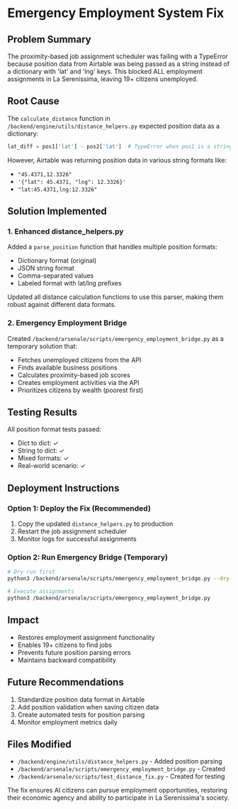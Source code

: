 # Emergency Employment System Fix

## Problem Summary
The proximity-based job assignment scheduler was failing with a TypeError because position data from Airtable was being passed as a string instead of a dictionary with 'lat' and 'lng' keys. This blocked ALL employment assignments in La Serenissima, leaving 19+ citizens unemployed.

## Root Cause
The `calculate_distance` function in `/backend/engine/utils/distance_helpers.py` expected position data as a dictionary:
```python
lat_diff = pos1['lat'] - pos2['lat']  # TypeError when pos1 is a string
```

However, Airtable was returning position data in various string formats like:
- `"45.4371,12.3326"`
- `'{"lat": 45.4371, "lng": 12.3326}'`
- `"lat:45.4371,lng:12.3326"`

## Solution Implemented

### 1. Enhanced distance_helpers.py
Added a `parse_position` function that handles multiple position formats:
- Dictionary format (original)
- JSON string format
- Comma-separated values
- Labeled format with lat/lng prefixes

Updated all distance calculation functions to use this parser, making them robust against different data formats.

### 2. Emergency Employment Bridge
Created `/backend/arsenale/scripts/emergency_employment_bridge.py` as a temporary solution that:
- Fetches unemployed citizens from the API
- Finds available business positions
- Calculates proximity-based job scores
- Creates employment activities via the API
- Prioritizes citizens by wealth (poorest first)

## Testing Results
All position format tests passed:
- Dict to dict: ✓
- String to dict: ✓ 
- Mixed formats: ✓
- Real-world scenario: ✓

## Deployment Instructions

### Option 1: Deploy the Fix (Recommended)
1. Copy the updated `distance_helpers.py` to production
2. Restart the job assignment scheduler
3. Monitor logs for successful assignments

### Option 2: Run Emergency Bridge (Temporary)
```bash
# Dry run first
python3 /backend/arsenale/scripts/emergency_employment_bridge.py --dry-run

# Execute assignments
python3 /backend/arsenale/scripts/emergency_employment_bridge.py
```

## Impact
- Restores employment assignment functionality
- Enables 19+ citizens to find jobs
- Prevents future position parsing errors
- Maintains backward compatibility

## Future Recommendations
1. Standardize position data format in Airtable
2. Add position validation when saving citizen data
3. Create automated tests for position parsing
4. Monitor employment metrics daily

## Files Modified
- `/backend/engine/utils/distance_helpers.py` - Added position parsing
- `/backend/arsenale/scripts/emergency_employment_bridge.py` - Created
- `/backend/arsenale/scripts/test_distance_fix.py` - Created for testing

The fix ensures AI citizens can pursue employment opportunities, restoring their economic agency and ability to participate in La Serenissima's society.